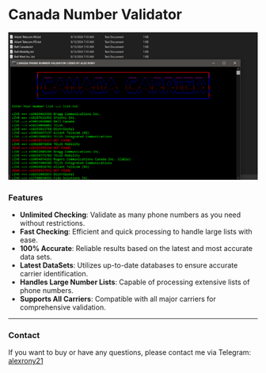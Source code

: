 # Canada Number Validator

![Image](https://raw.githubusercontent.com/thepythoncode97/canada-number-validator/main/Canada_Number_Validator.png)

### Features
- **Unlimited Checking**: Validate as many phone numbers as you need without restrictions.
- **Fast Checking**: Efficient and quick processing to handle large lists with ease.
- **100% Accurate**: Reliable results based on the latest and most accurate data sets.
- **Latest DataSets**: Utilizes up-to-date databases to ensure accurate carrier identification.
- **Handles Large Number Lists**: Capable of processing extensive lists of phone numbers.
- **Supports All Carriers**: Compatible with all major carriers for comprehensive validation.

---

### Contact
If you want to buy or have any questions, please contact me via Telegram: [alexrony21](https://t.me/alexrony21)
